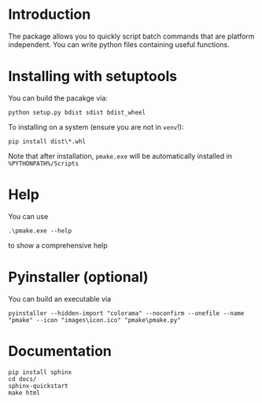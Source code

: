 # Introduction

The package allows you to quickly script batch commands that are platform independent.
You can write python files containing useful functions. 

# Installing with setuptools

You can build the pacakge via:

```
python setup.py bdist sdist bdist_wheel
```

To installing on a system (ensure you are not in `venv`!):

```
pip install dist\*.whl
```

Note that after installation, `pmake.exe` will be automatically installed in `%PYTHONPATH%/Scripts`

# Help

You can use

```
.\pmake.exe --help
```

to show a comprehensive help

# Pyinstaller (optional)

You can build an executable via

```
pyinstaller --hidden-import "colorama" --noconfirm --onefile --name "pmake" --icon "images\icon.ico" "pmake\pmake.py"
```

# Documentation

```
pip install sphinx
cd docs/
sphinx-quickstart
make html
```
